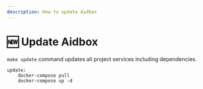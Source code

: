```yaml
---
description: How to update Aidbox
---
```


# 🆕 Update Aidbox

`make update` command updates all project services including dependencies.

```text
update:
	docker-compose pull
	docker-compose up -d
```

